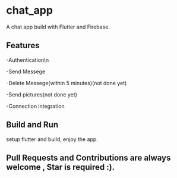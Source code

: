 # chat_app

A chat app build with Flutter and Firebase.

## Features

-Authentication\n

-Send Messege

-Delete Messege(within 5 minutes)(not done yet)

-Send pictures(not done yet)

-Connection integration

## Build and Run 

setup flutter and build, enjoy the app.

## Pull Requests and Contributions are always welcome , Star is required :).

